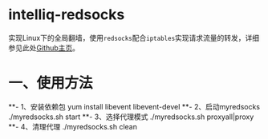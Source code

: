 # intelliq-redsocks

实现Linux下的全局翻墙，使用`redsocks`配合`iptables`实现请求流量的转发，详细参见此处[Github主页](https://github.com/darkk/redsocks)。


# 一、使用方法

**- 1、安装依赖包
yum install  libevent libevent-devel
**- 2、启动myredsocks
./myredsocks.sh start
**- 3、选择代理模式
./myredsocks.sh proxyall|proxy
**- 4、清理代理
./myredsocks.sh clean
